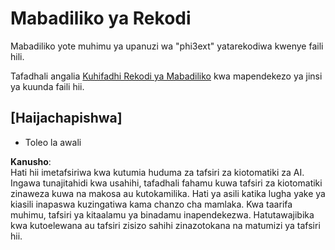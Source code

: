 # Mabadiliko ya Rekodi

Mabadiliko yote muhimu ya upanuzi wa "phi3ext" yatarekodiwa kwenye faili hili.

Tafadhali angalia [Kuhifadhi Rekodi ya Mabadiliko](http://keepachangelog.com/) kwa mapendekezo ya jinsi ya kuunda faili hii.

## [Haijachapishwa]

- Toleo la awali

**Kanusho**:  
Hati hii imetafsiriwa kwa kutumia huduma za tafsiri za kiotomatiki za AI. Ingawa tunajitahidi kwa usahihi, tafadhali fahamu kuwa tafsiri za kiotomatiki zinaweza kuwa na makosa au kutokamilika. Hati ya asili katika lugha yake ya kiasili inapaswa kuzingatiwa kama chanzo cha mamlaka. Kwa taarifa muhimu, tafsiri ya kitaalamu ya binadamu inapendekezwa. Hatutawajibika kwa kutoelewana au tafsiri zisizo sahihi zinazotokana na matumizi ya tafsiri hii.